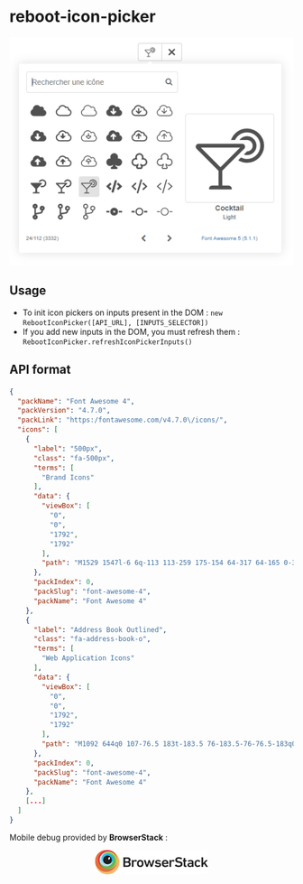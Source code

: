 # reboot-icon-picker
![home](https://github.com/epixelic/reboot-icon-picker/blob/master/doc/screenshot.png)

## Usage
- To init icon pickers on inputs present in the DOM : `new RebootIconPicker([API_URL], [INPUTS_SELECTOR])`
- If you add new inputs in the DOM, you must refresh them : `RebootIconPicker.refreshIconPickerInputs()`

## API format
```json
{
  "packName": "Font Awesome 4",
  "packVersion": "4.7.0",
  "packLink": "https:/fontawesome.com/v4.7.0\/icons/",
  "icons": [
    {
      "label": "500px",
      "class": "fa-500px",
      "terms": [
        "Brand Icons"
      ],
      "data": {
        "viewBox": [
          "0",
          "0",
          "1792",
          "1792"
        ],
        "path": "M1529 1547l-6 6q-113 113-259 175-154 64-317 64-165 0-317-64-148-63-259-175-113-112-175-258-42-103-54-189-4-28 48-36 51-8 56 20 1 1 1 4 18 90 46 159 50 124 152 226 98 98 226 152 132 56 276 56 143 0 276-56 128-55 225-152l6-6q10-10 25-6 12 3 33 22 36 37 17 58zm-472-615l-66 66 63 63q21 21-7 49-17 17-32 17-10 0-19-10l-62-61-66 66q-5 5-15 5-15 0-31-16l-2-2q-18-15-18-29 0-7 8-17l66-65-66-66q-16-16 14-45 18-18 31-18 6 0 13 5l65 66 65-65q18-17 48 13 27 27 11 44zm471 57q0 118-46 228-45 105-126 186-80 80-187 126t-228 46-228-46-187-126q-82-82-125-186-15-33-15-40h-1q-9-27 43-44 50-16 60 12 37 99 97 167h1v-341q3-136 102-232 105-103 253-103 147 0 251 103t104 249q0 147-104.5 251t-250.5 104q-58 0-112-16-28-11-13-61 16-51 44-43l14 3q14 3 33 6t30 3q104 0 176-71.5t72-174.5q0-101-72-171-71-71-175-71-107 0-178 80-64 72-64 160v413q110 67 242 67 96 0 185-36.5t156-103.5 103.5-155 36.5-183q0-198-141-339-140-140-339-140-200 0-340 140-53 53-77 87l-2 2q-8 11-13 15.5t-21.5 9.5-38.5-3q-21-5-36.5-16.5t-15.5-26.5v-680q0-15 10.5-26.5t27.5-11.5h877q30 0 30 55t-30 55h-811v483h1q40-42 102-84t108-61q109-46 231-46 121 0 228 46t187 126q81 81 126 186 46 112 46 229zm-31-581q9 8 9 18t-5.5 18-16.5 21q-26 26-39 26-9 0-16-7-106-91-207-133-128-56-276-56-133 0-262 49-27 10-45-37-9-25-8-38 3-16 16-20 130-57 299-57 164 0 316 64 137 58 235 152z"
      },
      "packIndex": 0,
      "packSlug": "font-awesome-4",
      "packName": "Font Awesome 4"
    },
    {
      "label": "Address Book Outlined",
      "class": "fa-address-book-o",
      "terms": [
        "Web Application Icons"
      ],
      "data": {
        "viewBox": [
          "0",
          "0",
          "1792",
          "1792"
        ],
        "path": "M1092 644q0 107-76.5 183t-183.5 76-183.5-76-76.5-183q0-108 76.5-184t183.5-76 183.5 76 76.5 184zm-48 220q46 0 82.5 17t60 47.5 39.5 67 24 81 11.5 82.5 3.5 79q0 67-39.5 118.5t-105.5 51.5h-576q-66 0-105.5-51.5t-39.5-118.5q0-48 4.5-93.5t18.5-98.5 36.5-91.5 63-64.5 93.5-26h5q7 4 32 19.5t35.5 21 33 17 37 16 35 9 39.5 4.5 39.5-4.5 35-9 37-16 33-17 35.5-21 32-19.5zm684-256q0 13-9.5 22.5t-22.5 9.5h-96v128h96q13 0 22.5 9.5t9.5 22.5v192q0 13-9.5 22.5t-22.5 9.5h-96v128h96q13 0 22.5 9.5t9.5 22.5v192q0 13-9.5 22.5t-22.5 9.5h-96v224q0 66-47 113t-113 47h-1216q-66 0-113-47t-47-113v-1472q0-66 47-113t113-47h1216q66 0 113 47t47 113v224h96q13 0 22.5 9.5t9.5 22.5v192zm-256 1024v-1472q0-13-9.5-22.5t-22.5-9.5h-1216q-13 0-22.5 9.5t-9.5 22.5v1472q0 13 9.5 22.5t22.5 9.5h1216q13 0 22.5-9.5t9.5-22.5z"
      },
      "packIndex": 0,
      "packSlug": "font-awesome-4",
      "packName": "Font Awesome 4"
    },
    [...]
  ]
}
```

Mobile debug provided by **BrowserStack** :

<p align="center"><a href="http://browserstack.com/" target="_blank">
    <img src="https://github.com/epixelic/reboot-icon-picker/blob/master/doc/browserstack-logo-600x315.png">
</a></p>

